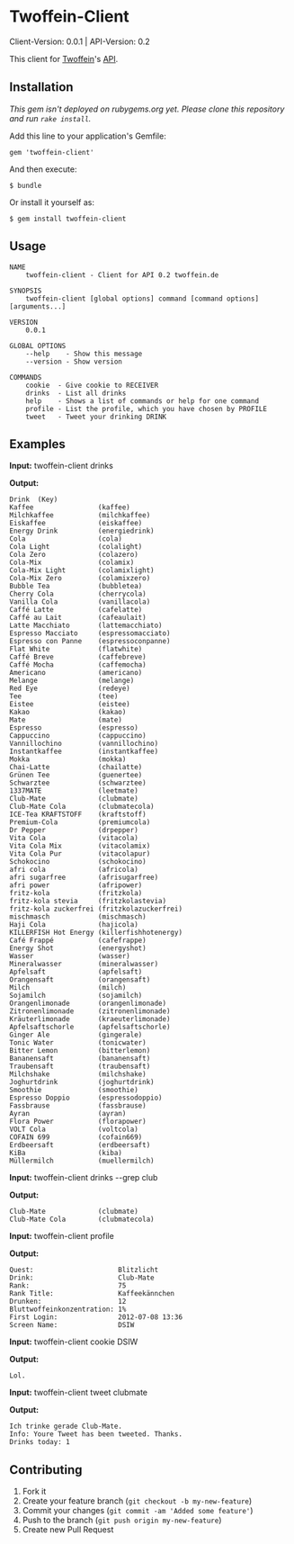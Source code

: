 # Twoffein-Client
Client-Version: 0.0.1 | API-Version:    0.2

This client for [Twoffein](http://twoffein.com/)'s [API](http://twoffein.com/api-faq/).

## Installation

_This gem isn't deployed on rubygems.org yet. Please clone this repository and run `rake install`._

Add this line to your application's Gemfile:

    gem 'twoffein-client'

And then execute:

    $ bundle

Or install it yourself as:

    $ gem install twoffein-client

## Usage

```
NAME
    twoffein-client - Client for API 0.2 twoffein.de

SYNOPSIS
    twoffein-client [global options] command [command options] [arguments...]

VERSION
    0.0.1

GLOBAL OPTIONS
    --help    - Show this message
    --version - Show version

COMMANDS
    cookie  - Give cookie to RECEIVER
    drinks  - List all drinks
    help    - Shows a list of commands or help for one command
    profile - List the profile, which you have chosen by PROFILE
    tweet   - Tweet your drinking DRINK

```

## Examples


**Input:**
    twoffein-client drinks

**Output:**
```
Drink  (Key)
Kaffee                (kaffee)
Milchkaffee           (milchkaffee)
Eiskaffee             (eiskaffee)
Energy Drink          (energiedrink)
Cola                  (cola)
Cola Light            (colalight)
Cola Zero             (colazero)
Cola-Mix              (colamix)
Cola-Mix Light        (colamixlight)
Cola-Mix Zero         (colamixzero)
Bubble Tea            (bubbletea)
Cherry Cola           (cherrycola)
Vanilla Cola          (vanillacola)
Caffé Latte           (cafelatte)
Caffé au Lait         (cafeaulait)
Latte Macchiato       (lattemacchiato)
Espresso Macciato     (espressomacciato)
Espresso con Panne    (espressoconpanne)
Flat White            (flatwhite)
Caffé Breve           (caffebreve)
Caffé Mocha           (caffemocha)
Americano             (americano)
Melange               (melange)
Red Eye               (redeye)
Tee                   (tee)
Eistee                (eistee)
Kakao                 (kakao)
Mate                  (mate)
Espresso              (espresso)
Cappuccino            (cappuccino)
Vannillochino         (vannillochino)
Instantkaffee         (instantkaffee)
Mokka                 (mokka)
Chai-Latte            (chailatte)
Grünen Tee            (guenertee)
Schwarztee            (schwarztee)
1337MATE              (leetmate)
Club-Mate             (clubmate)
Club-Mate Cola        (clubmatecola)
ICE-Tea KRAFTSTOFF    (kraftstoff)
Premium-Cola          (premiumcola)
Dr Pepper             (drpepper)
Vita Cola             (vitacola)
Vita Cola Mix         (vitacolamix)
Vita Cola Pur         (vitacolapur)
Schokocino            (schokocino)
afri cola             (africola)
afri sugarfree        (afrisugarfree)
afri power            (afripower)
fritz-kola            (fritzkola)
fritz-kola stevia     (fritzkolastevia)
fritz-kola zuckerfrei (fritzkolazuckerfrei)
mischmasch            (mischmasch)
Haji Cola             (hajicola)
KILLERFISH Hot Energy (killerfishhotenergy)
Café Frappé           (cafefrappe)
Energy Shot           (energyshot)
Wasser                (wasser)
Mineralwasser         (mineralwasser)
Apfelsaft             (apfelsaft)
Orangensaft           (orangensaft)
Milch                 (milch)
Sojamilch             (sojamilch)
Orangenlimonade       (orangenlimonade)
Zitronenlimonade      (zitronenlimonade)
Kräuterlimonade       (kraeuterlimonade)
Apfelsaftschorle      (apfelsaftschorle)
Ginger Ale            (gingerale)
Tonic Water           (tonicwater)
Bitter Lemon          (bitterlemon)
Bananensaft           (bananensaft)
Traubensaft           (traubensaft)
Milchshake            (milchshake)
Joghurtdrink          (joghurtdrink)
Smoothie              (smoothie)
Espresso Doppio       (espressodoppio)
Fassbrause            (fassbrause)
Ayran                 (ayran)
Flora Power           (florapower)
VOLT Cola             (voltcola)
COFAIN 699            (cofain669)
Erdbeersaft           (erdbeersaft)
KiBa                  (kiba)
Müllermilch           (muellermilch)
```

**Input:**
    twoffein-client drinks --grep club

**Output:**
```
Club-Mate             (clubmate)
Club-Mate Cola        (clubmatecola)
```

**Input:**
    twoffein-client profile

**Output:**
```
Quest:                     Blitzlicht
Drink:                     Club-Mate
Rank:                      75
Rank Title:                Kaffeekännchen
Drunken:                   12
Bluttwoffeinkonzentration: 1%
First Login:               2012-07-08 13:36
Screen Name:               DSIW
```

**Input:**
    twoffein-client cookie DSIW

**Output:**
```
Lol.
```

**Input:**
    twoffein-client tweet clubmate

**Output:**
```
Ich trinke gerade Club-Mate.
Info: Youre Tweet has been tweeted. Thanks.
Drinks today: 1
```

## Contributing

1. Fork it
2. Create your feature branch (`git checkout -b my-new-feature`)
3. Commit your changes (`git commit -am 'Added some feature'`)
4. Push to the branch (`git push origin my-new-feature`)
5. Create new Pull Request
